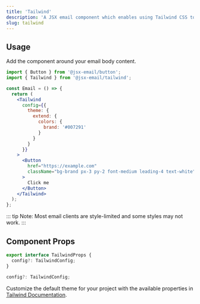 ```yaml
---
title: 'Tailwind'
description: 'A JSX email component which enables using Tailwind CSS to style emails'
slug: tailwind
---
```


<!--@include: @/include/header.md-->

<!--@include: @/include/install.md-->

## Usage

Add the component around your email body content.

```jsx
import { Button } from '@jsx-email/button';
import { Tailwind } from '@jsx-email/tailwind';

const Email = () => {
  return (
    <Tailwind
      config={{
        theme: {
          extend: {
            colors: {
              brand: '#007291'
            }
          }
        }
      }}
    >
      <Button
        href="https://example.com"
        className="bg-brand px-3 py-2 font-medium leading-4 text-white"
      >
        Click me
      </Button>
    </Tailwind>
  );
};
```

::: tip
Note: Most email clients are style-limited and some styles may not work.
:::

## Component Props

```ts
export interface TailwindProps {
  config?: TailwindConfig;
}
```

```ts
config?: TailwindConfig;
```

Customize the default theme for your project with the available properties in [Tailwind Documentation](https://tailwindcss.com/docs/theme).
